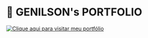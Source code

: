 # 👑 GENILSON's PORTFOLIO

[![Clique aqui para visitar meu portfólio](https://i.pinimg.com/originals/4d/33/ab/4d33abb3fd68006395655531c83a272c.gif)](https://genilsonportifolio.web.app)

